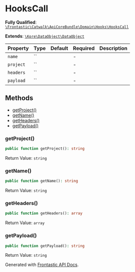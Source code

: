 #  HooksCall

**Fully Qualified**: [`\Frontastic\Catwalk\ApiCoreBundle\Domain\Hooks\HooksCall`](../../../../../src/php/ApiCoreBundle/Domain/Hooks/HooksCall.php)

**Extends**: [`\Kore\DataObject\DataObject`](https://github.com/kore/DataObject)

Property|Type|Default|Required|Description
--------|----|-------|--------|-----------
`name` | `` |  | - | 
`project` | `` |  | - | 
`headers` | `` |  | - | 
`payload` | `` |  | - | 

## Methods

* [getProject()](#getproject)
* [getName()](#getname)
* [getHeaders()](#getheaders)
* [getPayload()](#getpayload)

### getProject()

```php
public function getProject(): string
```

Return Value: `string`

### getName()

```php
public function getName(): string
```

Return Value: `string`

### getHeaders()

```php
public function getHeaders(): array
```

Return Value: `array`

### getPayload()

```php
public function getPayload(): string
```

Return Value: `string`

Generated with [Frontastic API Docs](https://github.com/FrontasticGmbH/apidocs).
